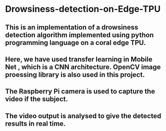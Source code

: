 # Drowsiness-detection-on-Edge-TPU

## This is an implementation of a drowsiness detection algorithm implemented using python programming language on a coral edge TPU.

## Here, we have used transfer learning in Mobile Net , which is a CNN architecture. OpenCV image proessing library is also used in this project.
## The Raspberry Pi camera is used to capture the video if the subject.
## The video output is analysed to give the detected results in real time. 
